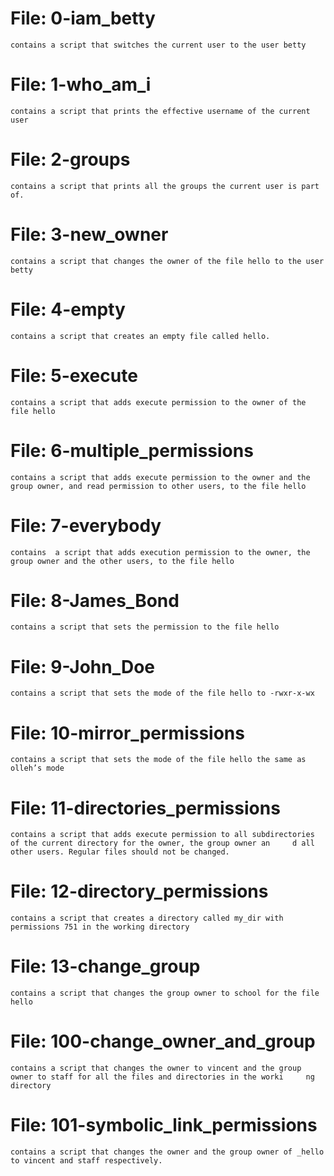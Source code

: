 # File: 0-iam_betty
	contains a script that switches the current user to the user betty

# File: 1-who_am_i
	contains a script that prints the effective username of the current user

# File: 2-groups
	contains a script that prints all the groups the current user is part of.

# File: 3-new_owner
	contains a script that changes the owner of the file hello to the user betty

# File: 4-empty
	contains a script that creates an empty file called hello.

# File: 5-execute
	contains a script that adds execute permission to the owner of the file hello

# File: 6-multiple_permissions
	contains a script that adds execute permission to the owner and the group owner, and read permission to other users, to the file hello

# File: 7-everybody
	contains  a script that adds execution permission to the owner, the group owner and the other users, to the file hello

# File: 8-James_Bond
	contains a script that sets the permission to the file hello

# File: 9-John_Doe
	contains a script that sets the mode of the file hello to -rwxr-x-wx

# File: 10-mirror_permissions
	contains a script that sets the mode of the file hello the same as olleh’s mode

# File: 11-directories_permissions
	contains a script that adds execute permission to all subdirectories of the current directory for the owner, the group owner an		d all other users. Regular files should not be changed.

# File: 12-directory_permissions
	contains a script that creates a directory called my_dir with permissions 751 in the working directory

# File: 13-change_group
	contains a script that changes the group owner to school for the file hello

# File: 100-change_owner_and_group
	contains a script that changes the owner to vincent and the group owner to staff for all the files and directories in the worki		ng directory

# File: 101-symbolic_link_permissions
	contains a script that changes the owner and the group owner of _hello to vincent and staff respectively.
